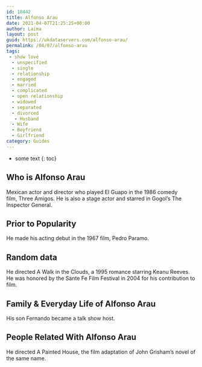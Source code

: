 ```yaml
---
id: 18442
title: Alfonso Arau
date: 2021-04-07T21:25:25+00:00
author: Laima
layout: post
guid: https://ukdataservers.com/alfonso-arau/
permalink: /04/07/alfonso-arau
tags:
 - show love
  - unspecified
  - single
  - relationship
  - engaged
  - married
  - complicated
  - open relationship
  - widowed
  - separated
  - divorced
   - Husband
  - Wife
  - Boyfriend
  - Girlfriend
category: Guides
---
```


* some text
{: toc}


## Who is Alfonso Arau
                  
                  
                  
Mexican actor and director who played El Guapo in the 1986 comedy film, Three Amigos. He is also a stage actor and starred in Gogol&#8217;s The Inspector General.
                  
              
            
              
            
                
                
                
## Prior to Popularity
                  
                  
                  
He made his acting debut in the 1967 film, Pedro Paramo.
                  
              
            
              
            
                
                
                
## Random data
                  
                  
                  
He directed A Walk in the Clouds, a 1995 romance starring Keanu Reeves. He was honored by the Sante Fe Film Festival in 2004 for his contribution to film.
                  
              
            
              
            
                
                
                
## Family & Everyday Life of Alfonso Arau
                  
                  
                  
His son Fernando became a talk show host.
                  
              
            
              
            
                
                
                
## People Related With Alfonso Arau
                  
                  
                  
He directed A Painted House, the film adaptation of John Grisham&#8217;s novel of the same name.
                  
              
            
              
            
                
              
            
              
              
            
            
              
            
          
          
          